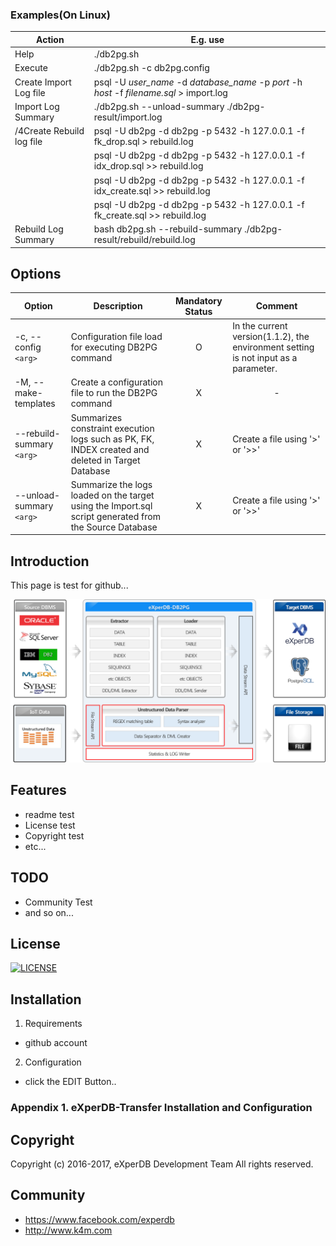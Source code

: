 ### Examples(On Linux)
|Action|E.g. use|
|-|-|
|Help|./db2pg.sh|
|Execute|./db2pg.sh -c db2pg.config|
|Create Import Log file|psql -U _user_name_ -d _database_name_ -p _port_ -h _host_ -f _filename.sql_ > import.log|
|Import Log Summary|./db2pg.sh --unload-summary ./db2pg-result/import.log|
|/4Create Rebuild log file|psql -U db2pg -d db2pg -p 5432 -h 127.0.0.1 -f fk_drop.sql > rebuild.log|
||psql -U db2pg -d db2pg -p 5432 -h 127.0.0.1 -f idx_drop.sql >> rebuild.log|
||psql -U db2pg -d db2pg -p 5432 -h 127.0.0.1 -f idx_create.sql >> rebuild.log|
||psql -U db2pg -d db2pg -p 5432 -h 127.0.0.1 -f fk_create.sql >> rebuild.log|
|Rebuild Log Summary|bash db2pg.sh --rebuild-summary ./db2pg-result/rebuild/rebuild.log|




## Options
|Option|Description|Mandatory Status|Comment|
|----------|--------|:----:|----|
|-c, --config `<arg>`|Configuration file load for executing DB2PG command|O|In the current version(1.1.2), the environment setting is not input as a parameter.|
|-M, --make-templates|Create a configuration file to run the DB2PG command|X|<center>-|
|--rebuild-summary `<arg>`|Summarizes constraint execution logs such as PK, FK, INDEX created and deleted in Target Database|X|Create a file using '>' or '>>'|
|--unload-summary `<arg>`|Summarize the logs loaded on the target using the Import.sql script generated from the Source Database|X|Create a file using '>' or '>>'|
  



## Introduction
This page is test for github... 

![](./Images/DB2PG_Architecture.png "eXperDB-Management Dashboard")

## Features
* readme test
* License test
* Copyright test
* etc...


## TODO
* Community Test
* and so on...





## License
[![LICENSE](https://img.shields.io/bugzilla/996038.svg)](https://github.com/experdb/eXperDB-Management/blob/master/LICENSE)


## Installation
1. Requirements
- github account

2. Configuration
- click the EDIT Button..

### Appendix 1. eXperDB-Transfer Installation and Configuration


## Copyright
Copyright (c) 2016-2017, eXperDB Development Team
All rights reserved.


## Community
* https://www.facebook.com/experdb
* http://www.k4m.com







